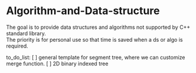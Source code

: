 # Algorithm-and-Data-structure

The goal is to provide data structures and algorithms not supported by C++ standard library.\
The priority is for personal use so that time is saved when a ds or algo is required.

to_do_list:
[ ] general template for segment tree, where we can customize merge function.
[ ] 2D binary indexed tree
